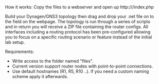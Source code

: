 How it works:
Copy the files to a webserver and open up http://<hostname>/index.php

Build your Dynagen/GNS3 topology then drag and drop your .net file on to the field on the webpage. The topology is run through a series of scripts and in return you will receive a ZIP file containing the router configs. All interfaces including a routing protocol has been pre-configured allowing you to focus on a specific routing scenario or feature instead of the initial lab setup.

Requirements:
- Write access to the folder named "files".
- Current version support router nodes with point-to-point connections.
- Use default hostnames (R1, R5, R10 ..). If you need a custom naming scheme apply it afterwards.
